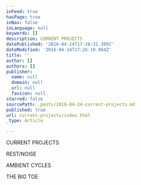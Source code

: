 ```yaml
---
inFeed: true
hasPage: true
inNav: false
inLanguage: null
keywords: []
description: CURRENT PROJECTS
datePublished: '2016-04-24T17:26:31.309Z'
dateModified: '2016-04-24T17:26:10.984Z'
title: ''
author: []
authors: []
publisher:
  name: null
  domain: null
  url: null
  favicon: null
starred: false
sourcePath: _posts/2016-04-24-current-projects.md
published: true
url: current-projects/index.html
_type: Article

---
```

CURRENT PROJECTS

REST/NOISE

AMBIENT CYCLES

THE BIG TOE